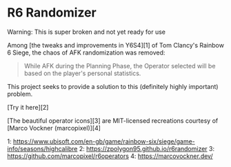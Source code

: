# R6 Randomizer #

Warning: This is super broken and not yet ready for use

Among [the tweaks and improvements in Y6S4][1] of Tom Clancy's Rainbow 6 Siege,
the chaos of AFK randomization was removed:

> While AFK during the Planning Phase, the Operator selected will be based on
> the player's personal statistics.

This project seeks to provide a solution to this (definitely highly important)
problem.

[Try it here][2]

[The beautiful operator icons][3] are MIT-licensed recreations courtesy of
[Marco Vockner (marcopixel)][4]

1: https://www.ubisoft.com/en-gb/game/rainbow-six/siege/game-info/seasons/highcalibre
2: https://zpolygon95.github.io/r6randomizer
3: https://github.com/marcopixel/r6operators
4: https://marcovockner.dev/
